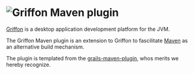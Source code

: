 ![Griffon][logo] Maven plugin
===============================

[Griffon][1] is a desktop application development platform for the JVM.

The Griffon Maven plugin is an extension to Griffon to fascilitate [Maven][2] as an
alternative build mechanism.

The plugin is templated from the [grails-maven-plugin][3], whos merits we
hereby recognize.

[logo]: http://media.xircles.codehaus.org/_projects/griffon/_logos/medium.png
[1]: http://griffon-framework.org
[2]: http://http://maven.apache.org/ 
[3]: http://github.com/grails/grails-maven
